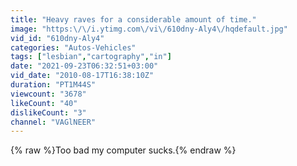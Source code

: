 ```yaml
---
title: "Heavy raves for a considerable amount of time."
image: "https:\/\/i.ytimg.com\/vi\/610dny-Aly4\/hqdefault.jpg"
vid_id: "610dny-Aly4"
categories: "Autos-Vehicles"
tags: ["lesbian","cartography","in"]
date: "2021-09-23T06:32:51+03:00"
vid_date: "2010-08-17T16:38:10Z"
duration: "PT1M44S"
viewcount: "3678"
likeCount: "40"
dislikeCount: "3"
channel: "VAGlNEER"
---
```

{% raw %}Too bad my computer sucks.{% endraw %}
